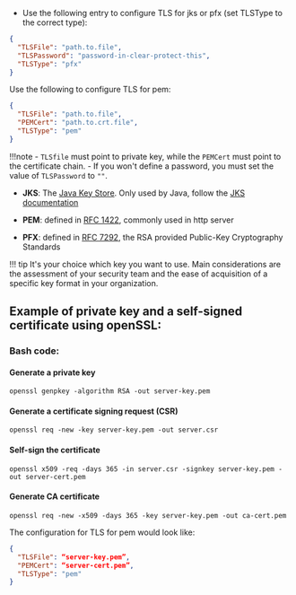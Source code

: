 <!--To configure a certificate for HTTPS-->

- Use the following entry to configure TLS for jks or pfx (set TLSType to the correct type): 

```json
{
  "TLSFile": "path.to.file",
  "TLSPassword": "password-in-clear-protect-this",
  "TLSType": "pfx"
}
```
Use the following to configure TLS for pem:

```json
{
  "TLSFile": "path.to.file",
  "PEMCert": "path.to.crt.file",
  "TLSType": "pem"
}
```
<!-- prettier-ignore -->
!!!note
    - `TLSfile` must point to private key, while the `PEMCert` must point to the certificate chain. 
    - If you won't define a password, you must set the value of `TLSPassword` to `""`.

- **JKS**: The [Java Key Store](https://en.wikipedia.org/wiki/Java_KeyStore). Only used by Java, follow the [JKS documentation](https://docs.oracle.com/cd/E19509-01/820-3503/ggfen/index.html)

- **PEM**: defined in [RFC 1422](https://www.rfc-editor.org/rfc/rfc1422), commonly used in http server

- **PFX**: defined in [RFC 7292](https://www.rfc-editor.org/rfc/rfc7292), the RSA provided Public-Key Cryptography Standards

<!-- prettier-ignore -->
!!! tip
    It's your choice which key you want to use. Main considerations are the assessment of your security team and the ease of acquisition of a specific key format in your organization.

## Example of private key and a self-signed certificate using openSSL:

### Bash code: 

#### Generate a private key
``` openssl genpkey -algorithm RSA -out server-key.pem ```

#### Generate a certificate signing request (CSR)
``` openssl req -new -key server-key.pem -out server.csr ```

#### Self-sign the certificate
``` openssl x509 -req -days 365 -in server.csr -signkey server-key.pem -out server-cert.pem ```

#### Generate CA certificate
``` openssl req -new -x509 -days 365 -key server-key.pem -out ca-cert.pem ```

The configuration for TLS for pem would look like:

```json
{
  "TLSFile": “server-key.pem”,
  "PEMCert": “server-cert.pem”,
  "TLSType": "pem"
}
```